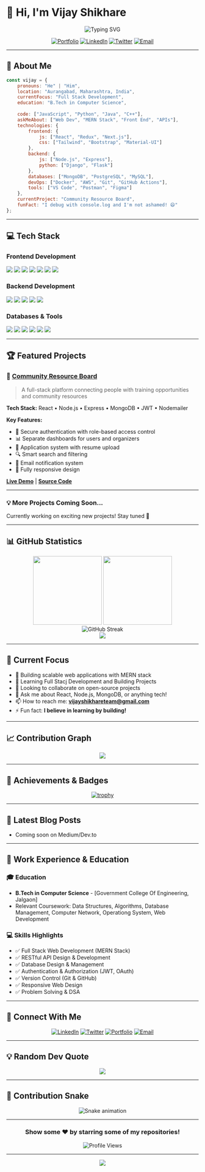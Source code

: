 # 👋 Hi, I'm Vijay Shikhare

<div align="center">
  <img src="https://readme-typing-svg.herokuapp.com?font=Fira+Code&size=32&duration=2800&pause=2000&color=10B981&center=true&vCenter=true&width=940&lines=Full+Stack+Developer+%7C+Problem+Solver;MERN+Stack+Enthusiast;Building+Scalable+Web+Applications;Always+Learning+%7C+Always+Growing" alt="Typing SVG" />
</div>

<div align="center">
  
  [![Portfolio](https://img.shields.io/badge/Portfolio-000000?style=for-the-badge&logo=About.me&logoColor=white)](https://vijayshikhare.github.io/vijayshikhare-portfolio-site)
  [![LinkedIn](https://img.shields.io/badge/LinkedIn-0077B5?style=for-the-badge&logo=linkedin&logoColor=white)](https://www.linkedin.com/in/vijayshikhare)
  [![Twitter](https://img.shields.io/badge/Twitter-1DA1F2?style=for-the-badge&logo=twitter&logoColor=white)](https://x.com/vijayshikhre)
  [![Email](https://img.shields.io/badge/Email-D14836?style=for-the-badge&logo=gmail&logoColor=white)](mailto:vijayshikhareteam@gmail.com)
  
</div>

---

## 🚀 About Me

```javascript
const vijay = {
    pronouns: "He" | "Him",
    location: "Aurangabad, Maharashtra, India",
    currentFocus: "Full Stack Development",
    education: "B.Tech in Computer Science",
    
    code: ["JavaScript", "Python", "Java", "C++"],
    askMeAbout: ["Web Dev", "MERN Stack", "Front End", "APIs"],
    technologies: {
        frontend: {
            js: ["React", "Redux", "Next.js"],
            css: ["Tailwind", "Bootstrap", "Material-UI"]
        },
        backend: {
            js: ["Node.js", "Express"],
            python: ["Django", "Flask"]
        },
        databases: ["MongoDB", "PostgreSQL", "MySQL"],
        devOps: ["Docker", "AWS", "Git", "GitHub Actions"],
        tools: ["VS Code", "Postman", "Figma"]
    },
    currentProject: "Community Resource Board",
    funFact: "I debug with console.log and I'm not ashamed! 😄"
};
```

---

## 💻 Tech Stack

### Frontend Development
<p align="left">
  <img src="https://img.shields.io/badge/React-20232A?style=for-the-badge&logo=react&logoColor=61DAFB" />
  <img src="https://img.shields.io/badge/Redux-593D88?style=for-the-badge&logo=redux&logoColor=white" />
  <img src="https://img.shields.io/badge/Next.js-000000?style=for-the-badge&logo=next.js&logoColor=white" />
  <img src="https://img.shields.io/badge/JavaScript-F7DF1E?style=for-the-badge&logo=javascript&logoColor=black" />
  <img src="https://img.shields.io/badge/HTML5-E34F26?style=for-the-badge&logo=html5&logoColor=white" />
  <img src="https://img.shields.io/badge/CSS3-1572B6?style=for-the-badge&logo=css3&logoColor=white" />
  <img src="https://img.shields.io/badge/Tailwind_CSS-38B2AC?style=for-the-badge&logo=tailwind-css&logoColor=white" />
</p>

### Backend Development
<p align="left">
  <img src="https://img.shields.io/badge/Node.js-339933?style=for-the-badge&logo=node.js&logoColor=white" />
  <img src="https://img.shields.io/badge/Express.js-000000?style=for-the-badge&logo=express&logoColor=white" />
  <img src="https://img.shields.io/badge/Python-3776AB?style=for-the-badge&logo=python&logoColor=white" />
  <img src="https://img.shields.io/badge/Django-092E20?style=for-the-badge&logo=django&logoColor=white" />
  <img src="https://img.shields.io/badge/Flask-000000?style=for-the-badge&logo=flask&logoColor=white" />
</p>

### Databases & Tools
<p align="left">
  <img src="https://img.shields.io/badge/MongoDB-47A248?style=for-the-badge&logo=mongodb&logoColor=white" />
  <img src="https://img.shields.io/badge/PostgreSQL-316192?style=for-the-badge&logo=postgresql&logoColor=white" />
  <img src="https://img.shields.io/badge/MySQL-4479A1?style=for-the-badge&logo=mysql&logoColor=white" />
  <img src="https://img.shields.io/badge/Git-F05032?style=for-the-badge&logo=git&logoColor=white" />
  <img src="https://img.shields.io/badge/Docker-2496ED?style=for-the-badge&logo=docker&logoColor=white" />
  <img src="https://img.shields.io/badge/AWS-232F3E?style=for-the-badge&logo=amazon-aws&logoColor=white" />
</p>

---

## 🏆 Featured Projects

### 🌟 [Community Resource Board](https://github.com/vijayshikhare/community-resource-board)
> A full-stack platform connecting people with training opportunities and community resources

**Tech Stack:** React • Node.js • Express • MongoDB • JWT • Nodemailer

**Key Features:**
- 🔐 Secure authentication with role-based access control
- 📊 Separate dashboards for users and organizers
- 📝 Application system with resume upload
- 🔍 Smart search and filtering
- 📧 Email notification system
- 📱 Fully responsive design

**[Live Demo](https://community-resource-boards.netlify.app)** | **[Source Code](https://github.com/vijayshikhare/community-resource-board)**

---

### 💡 More Projects Coming Soon...
Currently working on exciting new projects! Stay tuned 🚀

---

## 📊 GitHub Statistics

<div align="center">
  <img height="180em" src="https://github-readme-stats.vercel.app/api?username=vijayshikhare&show_icons=true&theme=radical&include_all_commits=true&count_private=true"/>
  <img height="180em" src="https://github-readme-stats.vercel.app/api/top-langs/?username=vijayshikhare&layout=compact&langs_count=8&theme=radical"/>
</div>

<div align="center">
  <img src="https://github-readme-streak-stats.herokuapp.com/?user=vijayshikhare&theme=radical" alt="GitHub Streak" />
</div>

<div align="center">
  <img src="https://github-readme-activity-graph.vercel.app/graph?username=vijayshikhare&theme=react-dark&hide_border=true&area=true" />
</div>

---

## 🎯 Current Focus

- 🔭 Building scalable web applications with MERN stack
- 🌱 Learning Full Stacj Development and Building Projects
- 👯 Looking to collaborate on open-source projects
- 💬 Ask me about React, Node.js, MongoDB, or anything tech!
- 📫 How to reach me: **[vijayshikhareteam@gmail.com](mailto:vijayshikhareteam@gmail.com)**
- ⚡ Fun fact: **I believe in learning by building!**

---

## 📈 Contribution Graph

<div align="center">
  <img src="https://github-profile-summary-cards.vercel.app/api/cards/profile-details?username=vijayshikhare&theme=radical" />
</div>

---

## 🏅 Achievements & Badges

<div align="center">
  
[![trophy](https://github-profile-trophy.vercel.app/?username=vijayshikhare&theme=radical&no-frame=true&row=1&column=7)](https://github.com/ryo-ma/github-profile-trophy)

</div>

---

## 📝 Latest Blog Posts
<!-- BLOG-POST-LIST:START -->
- Coming soon on Medium/Dev.to
<!-- BLOG-POST-LIST:END -->

---

## 💼 Work Experience & Education

### 🎓 Education
- **B.Tech in Computer Science** - [Government College Of Engineering, Jalgaon]
- Relevant Coursework: Data Structures, Algorithms, Database Management, Computer Network, Operationg System, Web Development

### 💻 Skills Highlights
- ✅ Full Stack Web Development (MERN Stack)
- ✅ RESTful API Design & Development
- ✅ Database Design & Management
- ✅ Authentication & Authorization (JWT, OAuth)
- ✅ Version Control (Git & GitHub)
- ✅ Responsive Web Design
- ✅ Problem Solving & DSA

---

## 🤝 Connect With Me

<div align="center">
  
  [![LinkedIn](https://img.shields.io/badge/LinkedIn-Connect-blue?style=for-the-badge&logo=linkedin)](https://www.linkedin.com/in/vijayshikhare)
  [![Twitter](https://img.shields.io/badge/Twitter-Follow-1DA1F2?style=for-the-badge&logo=twitter)](https://x.com/vijayshikhre)
  [![Portfolio](https://img.shields.io/badge/Portfolio-Visit-FF5722?style=for-the-badge&logo=google-chrome)](https://vijayshikhare.github.io/vijayshikhare-portfolio-site)
  [![Email](https://img.shields.io/badge/Email-Contact-D14836?style=for-the-badge&logo=gmail)](mailto:vijayshikhareteam@gmail.com)
  
</div>

---

## 💡 Random Dev Quote

<div align="center">
  
![](https://quotes-github-readme.vercel.app/api?type=horizontal&theme=radical)

</div>

---

## 🐍 Contribution Snake

<div align="center">
  
![Snake animation](https://github.com/vijayshikhare/vijayshikhare/blob/output/github-contribution-grid-snake.svg)

</div>

---

<div align="center">
  
### Show some ❤️ by starring some of my repositories!

![Profile Views](https://komarev.com/ghpvc/?username=vijayshikhare&color=brightgreen&style=for-the-badge)

</div>

---

<div align="center">
  <img src="https://capsule-render.vercel.app/api?type=waving&color=gradient&height=100&section=footer"/>
</div>
